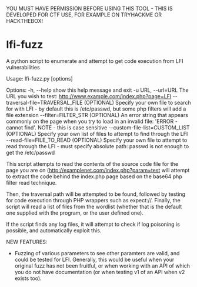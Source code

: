 YOU MUST HAVE PERMISSION BEFORE USING THIS TOOL - THIS IS DEVELOPED FOR CTF USE, FOR EXAMPLE ON TRYHACKME OR HACKTHEBOX!
# lfi-fuzz
A python script to enumerate and attempt to get code execution from LFI vulnerabilities

Usage: lfi-fuzz.py [options]

Options:
  -h, --help            show this help message and exit
  -u URL, --url=URL     The URL you wish to test:
                        http://www.example.com/index.php?page=LFI
  --traversal-file=TRAVERSAL_FILE  (OPTIONAL)
                        Specify your own file to search for with LFI - by
                        default this is /etc/passwd, but some php filters will
                        add a file extension
  --filter=FILTER_STR (OPTIONAL)
                        An error string that appears commonly on the page when
                        you try to load in an invalid file: 'ERROR - cannot
                        find'. NOTE - this is case sensitive
  --custom-file-list=CUSTOM_LIST (OPTIONAL)
                        Specify your own list of files to attempt to find
                        through the LFI
  --read-file=FILE_TO_READ (OPTIONAL)
                        Specify your own file to attempt to read through the
                        LFI - must specify absolute path: passwd is not enough
                        to get the /etc/passwd


This script attempts to read the contents of the source code file for the page you are on (http://examplenet.com/index.php?param=test will attempt to extract the code behind the index.php page based on the base64 php filter read technique.

Then, the traversal path will be attempted to be found, followed by testing for code execution through PHP wrappers such as expect://.
Finally, the script will read a list of files from the wordlist (whether that is the default one supplied with the program, or the user defined one).

If the script finds any log files, it will attempt to check if log poisoning is possible, and automatically exploit this.


NEW FEATURES:
 - Fuzzing of various parameters to see other paramters are valid, and could be tested for LFI. Generally, this would be useful when your original fuzz has not been fruitful, or when working with an API of which you do not have documentation (or when testing v1 of an API when v2 exists too).
